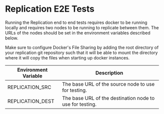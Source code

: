 # Replication E2E Tests
Running the Replication end to end tests requires docker to be running locally and requires two nodes
to be running to replicate between them. The URLs of the nodes should be set in the environment variables
described below.

Make sure to configure Docker's File Sharing by adding the root directory of your replication git repository 
such that it will be able to mount the directory where it will copy the files when starting up docker instances.
  
|Environment Variable | Description|
|------------|------------|
|REPLICATION_SRC| The base URL of the source node to use for testing.|
|REPLICATION_DEST| The base URL of the destination node to use for testing.|
